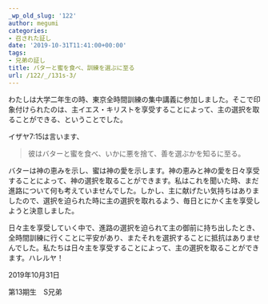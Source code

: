 ```yaml
---
_wp_old_slug: '122'
author: megumi
categories:
- 召された証し
date: '2019-10-31T11:41:00+00:00'
tags:
- 兄弟の証し
title: バターと蜜を食べ、訓練を選ぶに至る
url: /122/_/131s-3/
---
```

わたしは大学二年生の時、東京全時間訓練の集中講義に参加しました。そこで印象付けられたのは、主イエス・キリストを享受することによって、主の選択を取ることができる、ということでした。

イザヤ7:15は言います、

> 彼はバターと蜜を食べ、いかに悪を捨て、善を選ぶかを知るに至る。

バターは神の恵みを示し、蜜は神の愛を示します。神の恵みと神の愛を日々享受することによって、神の選択を取ることができます。私はこれを聞いた時、まだ進路について何も考えていませんでした。しかし、主に献げたい気持ちはありましたので、選択を迫られた時に主の選択を取れるよう、毎日とにかく主を享受しようと決意しました。

日々主を享受していく中で、進路の選択を迫られて主の御前に持ち出したとき、全時間訓練に行くことに平安があり、またそれを選択することに抵抗はありませんでした。私たちは日々主を享受することによって、主の選択を取ることができます。ハレルヤ！

2019年10月31日

第13期生　S兄弟